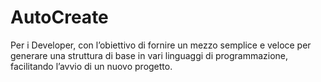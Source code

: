 # AutoCreate
Per i Developer, con l’obiettivo di fornire un mezzo semplice e veloce per generare una struttura di base in vari linguaggi di programmazione, facilitando l’avvio di un nuovo progetto.
